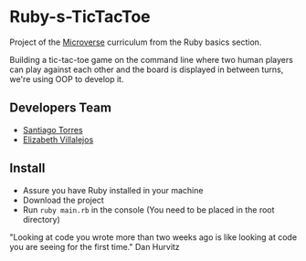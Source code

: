 # Ruby-s-TicTacToe


Project of the [Microverse](https://www.microverse.org/) curriculum from the Ruby basics section.

Building a tic-tac-toe game on the command line where two human players can play against each other and the board is displayed in between turns, we're using OOP to develop it.

## Developers Team

 - [Santiago Torres](https://github.com/stiakov)
 - [Elizabeth Villalejos](https://github.com/misselliev/)
 
 ## Install
 - Assure you have Ruby installed in your machine
 - Download the project
 - Run `ruby main.rb` in the console (You need to be placed in the root directory)


"Looking at code you wrote more than two weeks ago is like looking at code you are seeing for the first time." Dan Hurvitz
